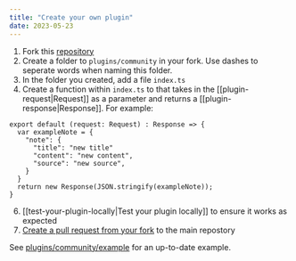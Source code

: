 ```yaml
---
title: "Create your own plugin"
date: 2023-05-23
---
```

1. Fork this [repository](https://github.com/fleetingnotes/fleeting-notes-plugins) 
2. Create a folder to `plugins/community` in your fork. Use dashes to seperate words when naming this folder.
3. In the folder you created, add a file `index.ts`
4. Create a function within `index.ts` to that takes in the [[plugin-request|Request]] as a parameter and returns a [[plugin-response|Response]]. For example:
```
export default (request: Request) : Response => {
  var exampleNote = {
    "note": {
      "title": "new title"
      "content": "new content",
      "source": "new source",
    }
  }
  return new Response(JSON.stringify(exampleNote));
}
```


6. [[test-your-plugin-locally|Test your plugin locally]] to ensure it works as expected
7. [Create a pull request from your fork](https://docs.github.com/en/pull-requests/collaborating-with-pull-requests/proposing-changes-to-your-work-with-pull-requests/creating-a-pull-request-from-a-fork) to the main repostory


 See [plugins/community/example](https://github.com/fleetingnotes/fleeting-notes-plugins/blob/main/plugins/community/example/index.ts) for an up-to-date example. 
